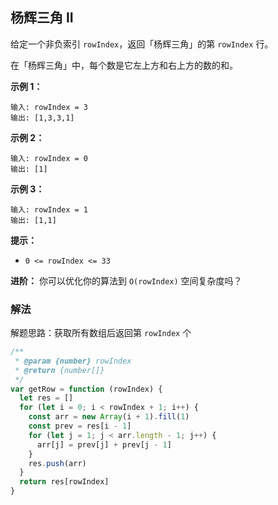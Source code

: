 ## 杨辉三角 II

给定一个非负索引 `rowIndex`，返回「杨辉三角」的第 `rowIndex` 行。

在「杨辉三角」中，每个数是它左上方和右上方的数的和。

**示例 1：**

```
输入: rowIndex = 3
输出: [1,3,3,1]
```

**示例 2：**

```
输入: rowIndex = 0
输出: [1]
```

**示例 3：**

```
输入: rowIndex = 1
输出: [1,1]
```

**提示：**

- `0 <= rowIndex <= 33`

**进阶：** 你可以优化你的算法到 `O(rowIndex)` 空间复杂度吗？

### 解法

解题思路：获取所有数组后返回第 `rowIndex` 个

```js
/**
 * @param {number} rowIndex
 * @return {number[]}
 */
var getRow = function (rowIndex) {
  let res = []
  for (let i = 0; i < rowIndex + 1; i++) {
    const arr = new Array(i + 1).fill(1)
    const prev = res[i - 1]
    for (let j = 1; j < arr.length - 1; j++) {
      arr[j] = prev[j] + prev[j - 1]
    }
    res.push(arr)
  }
  return res[rowIndex]
}
```
